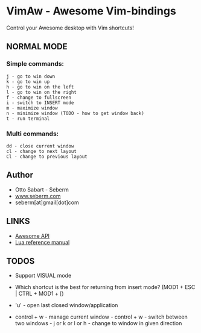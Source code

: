 VimAw - Awesome Vim-bindings
============================
Control your Awesome desktop with Vim shortcuts!

NORMAL MODE
-----------

### Simple commands:
    j - go to win down
    k - go to win up
    h - go to win on the left
    l - go to win on the right
    f - change to fullscreen
    i - switch to INSERT mode
    m - maximize window
    n - minimize window (TODO - how to get window back)
    t - run terminal


### Multi commands:
    dd - close current window
    cl - change to next layout
    Cl - change to previous layout


Author
------
* Otto Sabart - Seberm
* www.seberm.com
* seberm[at]gmail[dot]com


LINKS
-----
* [Awesome API](http://awesome.naquadah.org/doc/api/index.html)
* [Lua reference manual](http://www.lua.org/manual/5.1/manual.html)


TODOS
-----
* Support VISUAL mode
* Which shortcut is the best for returning from insert mode? (MOD1 + ESC | CTRL + MOD1 + [)

* 'u' - open last closed window/application

* control + w - manage current window
            - control + w - switch between two windows
            - j or k or l or h - change to window in given direction
